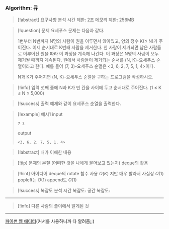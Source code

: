 ### Algorithm: 큐

> [!abstract] 요구사항 분석
> 시간 제한: 2초
> 메모리 제한: 256MB

> [!question] 문제
> 요세푸스 문제는 다음과 같다.
>
> 1번부터 N번까지 N명의 사람이 원을 이루면서 앉아있고, 양의 정수 K(≤ N)가 주어진다. 이제 순서대로 K번째 사람을 제거한다. 한 사람이 제거되면 남은 사람들로 이루어진 원을 따라 이 과정을 계속해 나간다. 이 과정은 N명의 사람이 모두 제거될 때까지 계속된다. 원에서 사람들이 제거되는 순서를 (N, K)-요세푸스 순열이라고 한다. 예를 들어 (7, 3)-요세푸스 순열은 <3, 6, 2, 7, 5, 1, 4>이다.
>
> N과 K가 주어지면 (N, K)-요세푸스 순열을 구하는 프로그램을 작성하시오.

> [!info] 입력
> 첫째 줄에 N과 K가 빈 칸을 사이에 두고 순서대로 주어진다. (1 ≤ K ≤ N ≤ 5,000)

> [!success] 출력
> 예제와 같이 요세푸스 순열을 출력한다.

> [!example] 예시1
> input
>
> ```
> 7 3
> ```
>
> output
>
> ```
> <3, 6, 2, 7, 5, 1, 4>
> ```

> [!abstract] 내가 이해한 내용

> [!tip] 문제의 본질 (어떠한 것을 나에게 물어보고 있는지)
> deque의 활용

> [!hint] 아이디어
> deque의 rotate 함수 사용 $O(K)$ 지만 매우 빨라서 사실상 $O(1)$
> popleft는 $O(1)$
> append도 $O(1)$

> [!success] 복잡도 분석
> 시간 복잡도:
> 공간 복잡도:

---

> [!info] 다른 사람의 풀이에서 알게된 것

---

[파이썬 웹 에디터](https://replit.com/@alsrudgh0210/KhakiPrettyClient#main.py)(커서를 사용하니까 다 알려줌;;)
